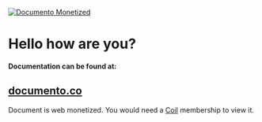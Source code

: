 [![Documento Monetized](https://img.shields.io/badge/documento-monetized-brightgreen?style=for-the-badge)](https://github-monetize.web.app/view/5fb2f8e1ccb2230017853dcf/master)

# Hello how are you?

#### Documentation can be found at:
## [documento.co](https://github-monetize.web.app/view/5fb2f8e1ccb2230017853dcf/master)

Document is web monetized. You would need a [Coil](https://coil.com/) membership to view it.